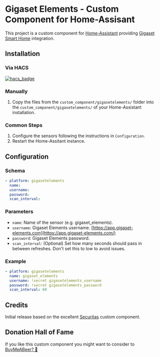 # Gigaset Elements - Custom Component for Home-Assisant

This project is a custom component for [Home-Assistant](https://home-assistant.io) providing [Gigaset Smart Home](https://www.gigaset.com/hq_en/smart-home/) integration.


## Installation

### Via HACS

[![hacs_badge](https://img.shields.io/badge/HACS-Custom-orange.svg)](https://github.com/custom-components/hacs)

### Manually
1. Copy the files from the `custom_component/gigasetelements/` folder into the `custom_component/gigasetelements/` of your Home-Assistant installation.

### Common Steps
1. Configure the sensors following the instructions in `Configuration`.
2. Restart the Home-Assitant instance.


## Configuration

### Schema
```yaml
- platform: gigasetelements
  name:
  username:
  password:
  scan_interval:
```

### Parameters
* `name`: Name of the sensor (e.g. gigaset_elements).
* `username`: Gigaset Elements username. [https://app.gigaset-elements.com](https://app.gigaset-elements.com/)   
* `password`: Gigaset Elements password.
* `scan_interval`: (Optional) Set how many seconds should pass in between refreshes. Don't set this to low to avoid issues.

### Example
```yaml
- platform: gigasetelements
  name: gigaset_elements
  username: !secret gigasetelements_username
  password: !secret gigasetelements_password
  scan_interval: 60
```
## Credits
Initial release based on the excellent [Securitas](https://github.com/vlumikero/home-assistant-securitas) custom component.

## Donation Hall of Fame
If you like this custom component you might want to consider to [BuyMeABeer? 🍺](https://buymeacoffee.com/dynasticorpheus)
